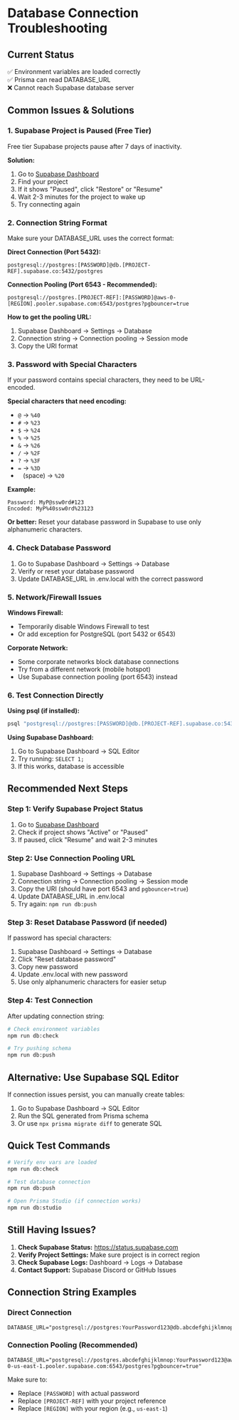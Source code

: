 # Database Connection Troubleshooting

## Current Status

✅ Environment variables are loaded correctly  
✅ Prisma can read DATABASE_URL  
❌ Cannot reach Supabase database server

## Common Issues & Solutions

### 1. Supabase Project is Paused (Free Tier)

Free tier Supabase projects pause after 7 days of inactivity.

**Solution:**
1. Go to [Supabase Dashboard](https://app.supabase.com)
2. Find your project
3. If it shows "Paused", click "Restore" or "Resume"
4. Wait 2-3 minutes for the project to wake up
5. Try connecting again

### 2. Connection String Format

Make sure your DATABASE_URL uses the correct format:

**Direct Connection (Port 5432):**
```
postgresql://postgres:[PASSWORD]@db.[PROJECT-REF].supabase.co:5432/postgres
```

**Connection Pooling (Port 6543 - Recommended):**
```
postgresql://postgres.[PROJECT-REF]:[PASSWORD]@aws-0-[REGION].pooler.supabase.com:6543/postgres?pgbouncer=true
```

**How to get the pooling URL:**
1. Supabase Dashboard → Settings → Database
2. Connection string → Connection pooling → Session mode
3. Copy the URI format

### 3. Password with Special Characters

If your password contains special characters, they need to be URL-encoded.

**Special characters that need encoding:**
- `@` → `%40`
- `#` → `%23`
- `$` → `%24`
- `%` → `%25`
- `&` → `%26`
- `/` → `%2F`
- `?` → `%3F`
- `=` → `%3D`
- ` ` (space) → `%20`

**Example:**
```
Password: MyP@ssw0rd#123
Encoded: MyP%40ssw0rd%23123
```

**Or better:** Reset your database password in Supabase to use only alphanumeric characters.

### 4. Check Database Password

1. Go to Supabase Dashboard → Settings → Database
2. Verify or reset your database password
3. Update DATABASE_URL in .env.local with the correct password

### 5. Network/Firewall Issues

**Windows Firewall:**
- Temporarily disable Windows Firewall to test
- Or add exception for PostgreSQL (port 5432 or 6543)

**Corporate Network:**
- Some corporate networks block database connections
- Try from a different network (mobile hotspot)
- Use Supabase connection pooling (port 6543) instead

### 6. Test Connection Directly

**Using psql (if installed):**
```bash
psql "postgresql://postgres:[PASSWORD]@db.[PROJECT-REF].supabase.co:5432/postgres"
```

**Using Supabase Dashboard:**
1. Go to Supabase Dashboard → SQL Editor
2. Try running: `SELECT 1;`
3. If this works, database is accessible

## Recommended Next Steps

### Step 1: Verify Supabase Project Status

1. Go to [Supabase Dashboard](https://app.supabase.com)
2. Check if project shows "Active" or "Paused"
3. If paused, click "Resume" and wait 2-3 minutes

### Step 2: Use Connection Pooling URL

1. Supabase Dashboard → Settings → Database
2. Connection string → Connection pooling → Session mode
3. Copy the URI (should have port 6543 and `pgbouncer=true`)
4. Update DATABASE_URL in .env.local
5. Try again: `npm run db:push`

### Step 3: Reset Database Password (if needed)

If password has special characters:

1. Supabase Dashboard → Settings → Database
2. Click "Reset database password"
3. Copy new password
4. Update .env.local with new password
5. Use only alphanumeric characters for easier setup

### Step 4: Test Connection

After updating connection string:

```bash
# Check environment variables
npm run db:check

# Try pushing schema
npm run db:push
```

## Alternative: Use Supabase SQL Editor

If connection issues persist, you can manually create tables:

1. Go to Supabase Dashboard → SQL Editor
2. Run the SQL generated from Prisma schema
3. Or use `npx prisma migrate diff` to generate SQL

## Quick Test Commands

```bash
# Verify env vars are loaded
npm run db:check

# Test database connection
npm run db:push

# Open Prisma Studio (if connection works)
npm run db:studio
```

## Still Having Issues?

1. **Check Supabase Status:** https://status.supabase.com
2. **Verify Project Settings:** Make sure project is in correct region
3. **Check Supabase Logs:** Dashboard → Logs → Database
4. **Contact Support:** Supabase Discord or GitHub Issues

## Connection String Examples

### Direct Connection
```env
DATABASE_URL="postgresql://postgres:YourPassword123@db.abcdefghijklmnop.supabase.co:5432/postgres"
```

### Connection Pooling (Recommended)
```env
DATABASE_URL="postgresql://postgres.abcdefghijklmnop:YourPassword123@aws-0-us-east-1.pooler.supabase.com:6543/postgres?pgbouncer=true"
```

Make sure to:
- Replace `[PASSWORD]` with actual password
- Replace `[PROJECT-REF]` with your project reference
- Replace `[REGION]` with your region (e.g., `us-east-1`)

